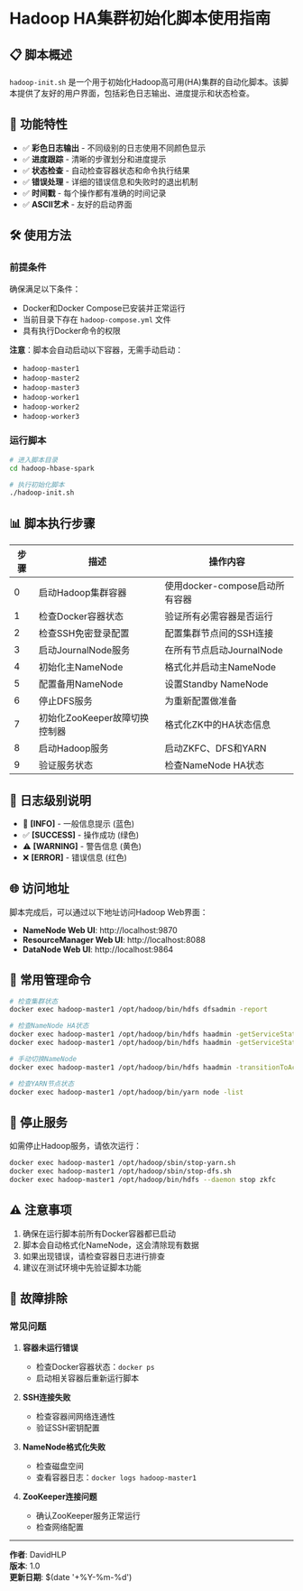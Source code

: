 # Hadoop HA集群初始化脚本使用指南

## 📋 脚本概述

`hadoop-init.sh` 是一个用于初始化Hadoop高可用(HA)集群的自动化脚本。该脚本提供了友好的用户界面，包括彩色日志输出、进度提示和状态检查。

## 🚀 功能特性

- ✅ **彩色日志输出** - 不同级别的日志使用不同颜色显示
- ✅ **进度跟踪** - 清晰的步骤划分和进度提示
- ✅ **状态检查** - 自动检查容器状态和命令执行结果
- ✅ **错误处理** - 详细的错误信息和失败时的退出机制
- ✅ **时间戳** - 每个操作都有准确的时间记录
- ✅ **ASCII艺术** - 友好的启动界面

## 🛠️ 使用方法

### 前提条件

确保满足以下条件：
- Docker和Docker Compose已安装并正常运行
- 当前目录下存在 `hadoop-compose.yml` 文件
- 具有执行Docker命令的权限

**注意**：脚本会自动启动以下容器，无需手动启动：
- `hadoop-master1`
- `hadoop-master2` 
- `hadoop-master3`
- `hadoop-worker1`
- `hadoop-worker2`
- `hadoop-worker3`

### 运行脚本

```bash
# 进入脚本目录
cd hadoop-hbase-spark

# 执行初始化脚本
./hadoop-init.sh
```

## 📊 脚本执行步骤

| 步骤 | 描述 | 操作内容 |
|------|------|----------|
| 0 | 启动Hadoop集群容器 | 使用docker-compose启动所有容器 |
| 1 | 检查Docker容器状态 | 验证所有必需容器是否运行 |
| 2 | 检查SSH免密登录配置 | 配置集群节点间的SSH连接 |
| 3 | 启动JournalNode服务 | 在所有节点启动JournalNode |
| 4 | 初始化主NameNode | 格式化并启动主NameNode |
| 5 | 配置备用NameNode | 设置Standby NameNode |
| 6 | 停止DFS服务 | 为重新配置做准备 |
| 7 | 初始化ZooKeeper故障切换控制器 | 格式化ZK中的HA状态信息 |
| 8 | 启动Hadoop服务 | 启动ZKFC、DFS和YARN |
| 9 | 验证服务状态 | 检查NameNode HA状态 |

## 🎨 日志级别说明

- 🔵 **[INFO]** - 一般信息提示 (蓝色)
- ✅ **[SUCCESS]** - 操作成功 (绿色)
- ⚠️ **[WARNING]** - 警告信息 (黄色)
- ❌ **[ERROR]** - 错误信息 (红色)

## 🌐 访问地址

脚本完成后，可以通过以下地址访问Hadoop Web界面：

- **NameNode Web UI**: http://localhost:9870
- **ResourceManager Web UI**: http://localhost:8088  
- **DataNode Web UI**: http://localhost:9864

## 🔧 常用管理命令

```bash
# 检查集群状态
docker exec hadoop-master1 /opt/hadoop/bin/hdfs dfsadmin -report

# 检查NameNode HA状态
docker exec hadoop-master1 /opt/hadoop/bin/hdfs haadmin -getServiceState nn1
docker exec hadoop-master1 /opt/hadoop/bin/hdfs haadmin -getServiceState nn2

# 手动切换NameNode
docker exec hadoop-master1 /opt/hadoop/bin/hdfs haadmin -transitionToActive nn2

# 检查YARN节点状态  
docker exec hadoop-master1 /opt/hadoop/bin/yarn node -list
```

## 🛑 停止服务

如需停止Hadoop服务，请依次运行：

```bash
docker exec hadoop-master1 /opt/hadoop/sbin/stop-yarn.sh
docker exec hadoop-master1 /opt/hadoop/sbin/stop-dfs.sh  
docker exec hadoop-master1 /opt/hadoop/bin/hdfs --daemon stop zkfc
```

## ⚠️ 注意事项

1. 确保在运行脚本前所有Docker容器都已启动
2. 脚本会自动格式化NameNode，这会清除现有数据
3. 如果出现错误，请检查容器日志进行排查
4. 建议在测试环境中先验证脚本功能

## 🐛 故障排除

### 常见问题

1. **容器未运行错误**
   - 检查Docker容器状态：`docker ps`
   - 启动相关容器后重新运行脚本

2. **SSH连接失败**
   - 检查容器间网络连通性
   - 验证SSH密钥配置

3. **NameNode格式化失败**
   - 检查磁盘空间
   - 查看容器日志：`docker logs hadoop-master1`

4. **ZooKeeper连接问题**
   - 确认ZooKeeper服务正常运行
   - 检查网络配置

---

**作者**: DavidHLP  
**版本**: 1.0  
**更新日期**: $(date '+%Y-%m-%d') 
